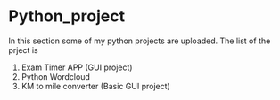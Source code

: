 # Python_project
In this section some of my python projects are uploaded.
The list of the prject is
1. Exam Timer APP (GUI project)
2. Python Wordcloud
3. KM to mile converter (Basic GUI project)
